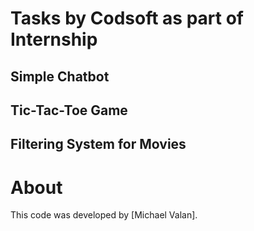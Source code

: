 # Tasks by Codsoft as part of Internship

## Simple Chatbot
## Tic-Tac-Toe Game
## Filtering System for Movies

# About
This code was developed by [Michael Valan].
